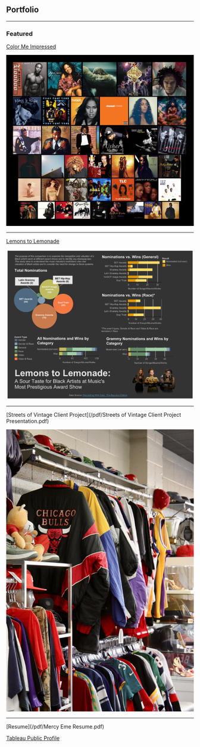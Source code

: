 ## Portfolio

---

### Featured 

[Color Me Impressed](/color_me_impressed.md)

<img src="images/spotify/title pic.png?raw=true"/>

---

[Lemons to Lemonade](/lemonade_grammys.md)

<img src="images/Beyonce Dashboard 3.png?raw=true"/>

---

[Streets of Vintage Client Project](/pdf/Streets of Vintage Client Project Presentation.pdf)

<img src="images/FRmZ-v5UUAALKsN.png?raw=true"/>

---
[Resume](/pdf/Mercy Eme Resume.pdf)

[Tableau Public Profile](https://public.tableau.com/app/profile/mercy.eme)
